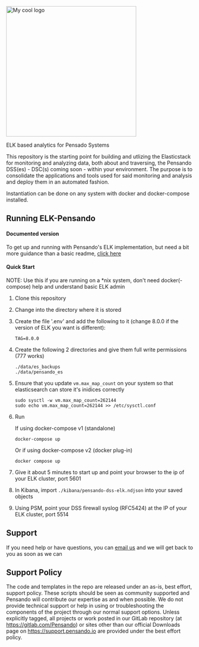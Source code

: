 <img src="https://pensando.io/wp-content/themes/pensando/assets/images/logo.svg" alt="My cool logo" width="350"/>


ELK based analytics for Pensado Systems

This repository is the starting point for building and utlizing the Elasticstack for monitoring and analyzing
data, both about and traversing, the Pensando DSS(es) - DSC(s) coming soon - within your environment.  The purpose is to consolidate the
applications and tools used for said monitoring and analysis and deploy them in an automated fashion.

Instantiation can be done on any system with docker and docker-compose installed.

## Running ELK-Pensando
  #### Documented version
  To get up and running with Pensando's ELK implementation, but need a bit more guidance than a basic readme, [click here](https://pensando.gitlab.io/tbd/siem/elastic/elk-pensando/index.html)

  #### Quick Start
  NOTE: Use this if you are running on a *nix system, don't need docker(-compose) help and understand basic ELK admin
  1. Clone this repository

  2. Change into the directory where it is stored

  3. Create the file '.env' and add the following to it (change 8.0.0 if the version of ELK you want is different):
      ```
      TAG=8.0.0
      ```

  4. Create the following 2 directories and give them full write permissions (777 works)
      ```
      ./data/es_backups
      ./data/pensando_es
      ```

  5. Ensure that you update ```vm.max_map_count``` on your system so that elasticsearch can store it's inidices correctly
      ```
      sudo sysctl -w vm.max_map_count=262144
      sudo echo vm.max_map_count=262144 >> /etc/sysctl.conf
      ```

  6. Run

     If using docker-compose v1 (standalone)

     `docker-compose up`

     Or if using docker-compose v2 (docker plug-in)

     `docker compose up`

  7. Give it about 5 minutes to start up and point your browser to the ip of your ELK cluster, port 5601

  8. In Kibana, import ```./kibana/pensando-dss-elk.ndjson``` into your saved objects

  9. Using PSM, point your DSS firewall syslog (RFC5424) at the IP of your ELK cluster, port 5514


## Support
If you need help or have questions, you can [email us](mailto:contact-project+pensando-tbd-elastic-pensando-elk-25427733-issue-@incoming.gitlab.com) and we will get back to you as soon as we can

## Support Policy
The code and templates in the repo are released under an as-is, best effort, support policy. These scripts should be seen as community supported and Pensando will contribute our expertise as and when possible. We do not provide technical support or help in using or troubleshooting the components of the project through our normal support options. Unless explicitly tagged, all projects or work posted in our GitLab repository (at https://gitlab.com/Pensando) or sites other than our official Downloads page on https://support.pensando.io are provided under the best effort policy.
